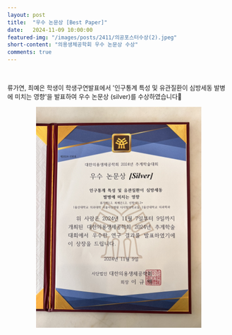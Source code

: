 ```yaml
---
layout: post
title:  "우수 논문상 [Best Paper]" 
date:   2024-11-09 10:00:00
featured-img: "/images/posts/2411/의공포스터수상(2).jpeg"
short-content: "의용생체공학회 우수 논문상 수상" 
comments: true
---
```


<br> 
<p>
류가연, 최예은 학생이 학생구연발표에서 '인구통계 특성 및 유관질환이 심방세동 발병에 미치는 영향'을 발표하여 우수 논문상 (silver)를 수상하였습니다🎊


<div style="display: flex; justify-content: center;">
    <span class="image featured"><img src="/images/posts/2411/의공포스터수상(2).jpeg" alt="" style='height: 500px; object-fit: contain;'></span>
</div>